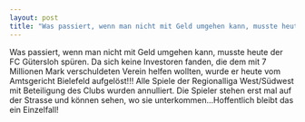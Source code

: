 ```yaml
---
layout: post
title: "Was passiert, wenn man nicht mit Geld umgehen kann, musste heute der FC Gütersloh spüren."
---
```


Was passiert, wenn man nicht mit Geld umgehen kann, musste heute der FC Gütersloh spüren. Da sich keine Investoren fanden, die dem mit 7 Millionen Mark verschuldeten Verein helfen wollten, wurde er heute vom Amtsgericht Bielefeld aufgelöst!!! Alle Spiele der Regionalliga West/Südwest mit Beteiligung des Clubs wurden annulliert. Die Spieler stehen erst mal auf der Strasse und können sehen, wo sie unterkommen...Hoffentlich bleibt das ein Einzelfall!
